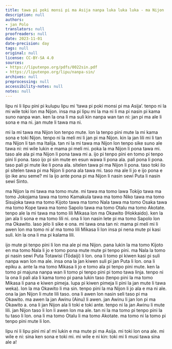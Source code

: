 ```yaml
---
title: tawa pi poki monsi pi ma Asija nanpa luka luka luka - ma Nijon
description: null
authors:
- jan Polo
translators: null
proofreaders: null
date: 2023-11-01
date-precision: day
tags: null
original: null
license: CC-BY-SA 4.0
sources:
- https://liputenpo.org/pdfs/0022sin.pdf
- https://liputenpo.org/lipu/nanpa-sin/
archives: null
preprocessing: null
accessibility-notes: null
notes: null
---
```


lipu ni li lipu pini pi kulupu lipu mi ‘tawa pi poki monsi pi ma Asija’. tenpo ni la mi wile toki lon ma Nijon. insa ma pi lipu mi la ma ni li ma pi nasin pi kama suno nanpa wan. ken la ona li ma suli kin nanpa wan tan ni: jan pi ma ale li sona e ma ni. jan mute li tawa ma ni.

mi la mi tawa ma Nijon lon tenpo mute. lon la tenpo pini mute la mi kama sona e toki Nijon. tenpo ni la meli mi li jan pi ma Nijon. kin la jan lili mi li tan ma Nijon li tan ma Italija. tan ni la mi tawa ma Nijon lon tenpo sike suno ale tawa ni: mi wile lukin e mama pi meli mi. poka la ma Nijon li pona tawa mi. taso ale ala pi ma Nijon li pona tawa mi a. ijo pi tenpo pini en tomo pi tenpo pini li pona. taso ijo pi sin mute en esun wawa li pona ala. pali pona li pona. taso pali pi mute ike li pona ala. sitelen tawa pi ma Nijon li pona. taso toki ilo pi sitelen tawa pi ma Nijon li pona ala tawa mi. taso ma ale li jo e ijo pona e ijo ike anu seme? mi la ijo ante pona pi ma Nijon li nasin sewi Puta li nasin sewi Sinto.

ma Nijon la mi tawa ma tomo mute. mi tawa ma tomo lawa Tokijo tawa ma tomo Jokojama tawa ma tomo Kamakula tawa ma tomo Niko tawa ma tomo Sisujoka tawa ma tomo Kijoto tawa ma tomo Nala tawa ma tomo Osaka tawa ma tomo Kope tawa ma tomo Sapolo tawa ma tomo Otalu ma tomo Akotate. tenpo ale la mi tawa ma tomo lili Mikasa lon ma Okawito (Hokkaido). ken la jan ala li sona e ma tomo lili ni. ona li lon nasin lete pi ma tomo Sapolo lon ma Okawito. laso jelo li sike e ona. mi tawa ona tan ni: mama pi meli mi li awen lon ma tomo ni a! ma tomo lili Mikasa li lon insa pi nena mute pi kasi suli. kin la ona li ma pi kalama lili.

ijo mute pi tenpo pini li lon ma ale pi ma Nijon. pana lukin la ma tomo Kijoto en ma tomo Nala li jo e tomo pona mute mute pi tenpo pini. ma Nala la tomo pi nasin sewi Puta Totawisi (Tōdaiji) li lon. ona li tomo pi kiwen kasi pi suli nanpa wan lon ma ale. insa ona la jan kiwen suli pi jan Puta li lon. ona li epiku a. ante la ma tomo Mikasa li jo e tomo ala pi tenpo pini mute. ken la tomo pi majuna nanpa wan li tomo pi tenpo pini pi tomo tawa linja. tenpo ni la ona li pali ala li kama tomo pi pana lukin taso (tenpo pini la ma tomo Mikasa li pana e kiwen pimeja. lupa pi kiwen pimeja li pini la jan mute li tawa weka). lon la ma Okawito li ma sin. tenpo pini la ma Nijon li jo ala e ma ni ale. ona la jan Nijon li mute lili taso. ona li awen lon nasin seli taso pi ma Okawito. ma awen la jan Awinu (Ainu) li awen. jan Awinu li jan lon pi ma Okawito a. ona li jan Nijon ala li toki e toki ante. tenpo ni la jan Awinu li mute lili. jan Nijon taso li lon li awen lon ma ale. tan ni la ma tomo pi tenpo pini la tu taso li lon. ona li ma tomo Otalu li ma tomo Akotate. ma tomo ni la tomo pi tenpo pini mute li lon.

lipu ni li lipu pini mi a! mi lukin e ma mute pi ma Asija. mi toki lon ona ale. mi wile e ni: sina ken sona e toki mi. mi wile e ni kin: toki mi li musi tawa sina ale a!